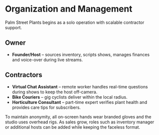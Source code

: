 # Organization and Management

Palm Street Plants begins as a solo operation with scalable contractor support.

## Owner
- **Founder/Host** – sources inventory, scripts shows, manages finances and voice-over during live streams.

## Contractors
- **Virtual Chat Assistant** – remote worker handles real-time questions during shows to keep the host off-camera.
- **Bike Couriers** – gig cyclists deliver within the local radius.
- **Horticulture Consultant** – part-time expert verifies plant health and provides care tips for subscribers.

To maintain anonymity, all on-screen hands wear branded gloves and the studio uses overhead rigs. As sales grow, roles such as inventory manager or additional hosts can be added while keeping the faceless format.
